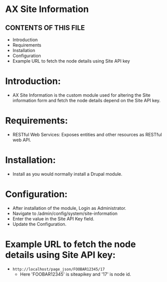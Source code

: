 # AX Site Information

CONTENTS OF THIS FILE
---------------------
 * Introduction
 * Requirements
 * Installation
 * Configuration
 * Example URL to fetch the node details using Site API key

# Introduction:
 * AX Site Information is the custom module used for altering the
 Site information form and fetch the node details depend on the
 Site API key.

# Requirements:
 * RESTful Web Services:
    Exposes entities and other resources as RESTful web API.

# Installation:
 * Install as you would normally install a Drupal module.

# Configuration:
  * After installation of the module, Login as Administrator.
  * Navigate to /admin/config/system/site-information
  * Enter the value in the Site API Key field.
  * Update the Configuration.

# Example URL to fetch the node details using Site API key:
  * ```http://localhost/page_json/FOOBAR12345/17```
    - Here 'FOOBAR12345' is siteapikey and '17' is node id.

